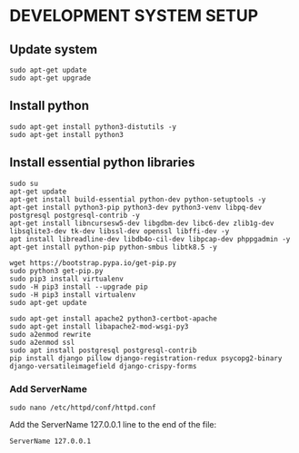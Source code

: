 # DEVELOPMENT SYSTEM SETUP

## Update system
```
sudo apt-get update
sudo apt-get upgrade
```
## Install python
```
sudo apt-get install python3-distutils -y
sudo apt-get install python3
```
## Install essential python libraries
```
sudo su
apt-get update
apt-get install build-essential python-dev python-setuptools -y
apt-get install python3-pip python3-dev python3-venv libpq-dev postgresql postgresql-contrib -y
apt-get install libncursesw5-dev libgdbm-dev libc6-dev zlib1g-dev libsqlite3-dev tk-dev libssl-dev openssl libffi-dev -y
apt install libreadline-dev libdb4o-cil-dev libpcap-dev phppgadmin -y
apt-get install python-pip python-smbus libtk8.5 -y

wget https://bootstrap.pypa.io/get-pip.py
sudo python3 get-pip.py
sudo pip3 install virtualenv
sudo -H pip3 install --upgrade pip
sudo -H pip3 install virtualenv
sudo apt-get update

sudo apt-get install apache2 python3-certbot-apache
sudo apt-get install libapache2-mod-wsgi-py3
sudo a2enmod rewrite
sudo a2enmod ssl
sudo apt install postgresql postgresql-contrib
pip install django pillow django-registration-redux psycopg2-binary django-versatileimagefield django-crispy-forms
```
### Add ServerName
```
sudo nano /etc/httpd/conf/httpd.conf
```
Add the ServerName 127.0.0.1 line to the end of the file:
```
ServerName 127.0.0.1
```
